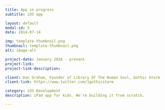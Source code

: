 ```yaml
---
title: App in progress
subtitle: iOS app

layout: default
modal-id: 5
date: 2014-07-14

img: template-thumbnail.png
thumbnail: template-thumbnail.png
alt: image-alt

project-date: January 2016 - present
project-link: 
project-link-description: 

client: Dan Graham, Founder of Library Of The Human Soul, Gothic Storm Music, Lovely Music
client-link: https://www.twitter.com/1gothicstorm

category: iOS Development
description: iPad app for kids. We're building it from scratch.

---
```

